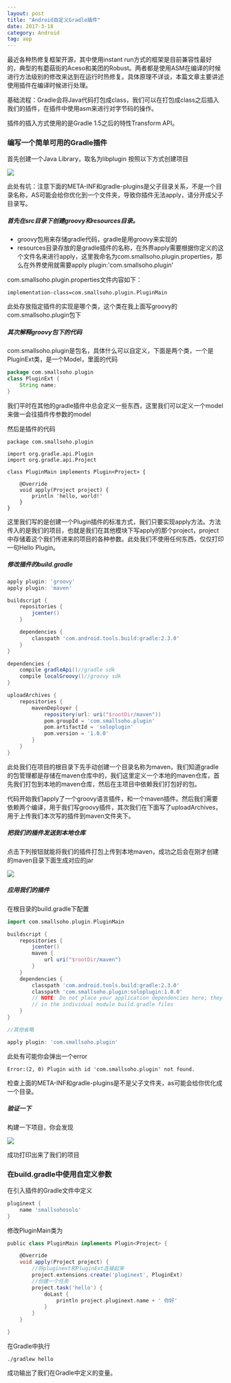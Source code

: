 ```yaml
---
layout: post
title: "Android自定义Gradle插件"
date: 2017-3-18
category: Android
tag: aop
---
```


最近各种热修复框架开源，其中使用instant run方式的框架是目前兼容性最好的，典型的有蘑菇街的Aceso和美团的Robust。两者都是使用ASM在编译的时候进行方法级别的修改来达到在运行时热修复。具体原理不详谈，本篇文章主要讲述使用插件在编译时候进行处理。

基础流程：Gradle会将Java代码打包成class，我们可以在打包成class之后插入我们的插件，在插件中使用asm来进行对字节码的操作。

插件的插入方式使用的是Gradle 1.5之后的特性Transform API。

### 编写一个简单可用的Gradle插件

首先创建一个Java Library，取名为libplugin
按照以下方式创建项目

![](/img/2017-3-18/14898466364058.jpg)

此处有坑：注意下面的META-INF和gradle-plugins是父子目录关系，不是一个目录名称，AS可能会给你优化到一个文件夹，导致你插件无法apply，请分开成父子目录写。

##### 首先在src目录下创建groovy和resources目录。

- groovy包用来存储gradle代码，gradle是用groovy来实现的
- resources目录存放的是gradle插件的名称，在外界apply需要根据你定义的这个文件名来进行apply，这里我命名为com.smallsoho.plugin.properties，那么在外界使用就需要apply plugin:'com.smallsoho.plugin'

com.smallsoho.plugin.properties文件内容如下：

```
implementation-class=com.smallsoho.plugin.PluginMain
```

此处存放指定插件的实现是哪个类，这个类在我上面写groovy的com.smallsoho.plugin包下

##### 其次解释groovy包下的代码

com.smallsoho.plugin是包名，具体什么可以自定义，下面是两个类，一个是PluginExt类，是一个Model，里面的代码

```groovy
package com.smallsoho.plugin
class PluginExt {
    String name;
}
```

我们平时在其他的gradle插件中总会定义一些东西，这里我们可以定义一个model来做一会往插件传参数的model

然后是插件的代码

```grooy
package com.smallsoho.plugin

import org.gradle.api.Plugin
import org.gradle.api.Project

class PluginMain implements Plugin<Project> {

    @Override
    void apply(Project project) {
        println 'hello, world!'
    }
}
```

这里我们写的是创建一个Plugin插件的标准方式，我们只要实现apply方法。方法传入的是我们的项目，也就是我们在其他模块下写apply的那个project，project中存储着这个我们传进来的项目的各种参数。此处我们不使用任何东西，仅仅打印一句Hello Plugin。

##### 修改插件的build.gradle

```groovy
apply plugin: 'groovy'
apply plugin: 'maven'

buildscript {
    repositories {
        jcenter()
    }

    dependencies {
        classpath 'com.android.tools.build:gradle:2.3.0'
    }
}

dependencies {
    compile gradleApi()//gradle sdk
    compile localGroovy()//groovy sdk
}

uploadArchives {
    repositories {
        mavenDeployer {
            repository(url: uri("$rootDir/maven"))
            pom.groupId = 'com.smallsoho.plugin'
            pom.artifactId = 'soloplugin'
            pom.version = '1.0.0'
        }
    }
}
```

此处我们在项目的根目录下先手动创建一个目录名称为maven，我们知道gradle的包管理都是存储在maven仓库中的，我们这里定义一个本地的maven仓库，首先我们打包到本地的maven仓库，然后在主项目中依赖我们打包好的包。

代码开始我们apply了一个groovy语言插件，和一个maven插件。然后我们需要依赖两个编译，用于我们写groovy插件，其次我们在下面写了uploadArchives，用于上传我们本次写的插件到maven文件夹下。

##### 把我们的插件发送到本地仓库

点击下列按钮就能将我们的插件打包上传到本地maven，成功之后会在刚才创建的maven目录下面生成对应的jar

![](/img/2017-3-18/14898538240168.jpg)

##### 应用我们的插件

在根目录的build.gradle下配置

```groovy
import com.smallsoho.plugin.PluginMain

buildscript {
    repositories {
        jcenter()
        maven {
            url uri("$rootDir/maven")
        }
    }
    dependencies {
        classpath 'com.android.tools.build:gradle:2.3.0'
        classpath 'com.smallsoho.plugin:soloplugin:1.0.0'
        // NOTE: Do not place your application dependencies here; they belong
        // in the individual module build.gradle files
    }
}

//其他省略

apply plugin: 'com.smallsoho.plugin'
```

此处有可能你会弹出一个error

```
Error:(2, 0) Plugin with id 'com.smallsoho.plugin' not found.
```

检查上面的META-INF和gradle-plugins是不是父子文件夹，as可能会给你优化成一个目录。

##### 验证一下

构建一下项目，你会发现

![](/img/2017-3-18/14898542100728.jpg)

成功打印出来了我们的项目

### 在build.gradle中使用自定义参数

在引入插件的Gradle文件中定义

```groovy
pluginext {
    name 'smallsohosolo'
}
```

修改PluginMain类为

```groovy
public class PluginMain implements Plugin<Project> {

    @Override
    void apply(Project project) {
        //将pluginext和PluginExt连接起来
        project.extensions.create('pluginext', PluginExt)
        //创建一个任务
        project.task('hello') {
            doLast {
                println project.pluginext.name + ' 你好'
            }
        }
    }

}
```

在Gradle中执行

```
./gradlew hello
```

成功输出了我们在Gradle中定义的变量。








